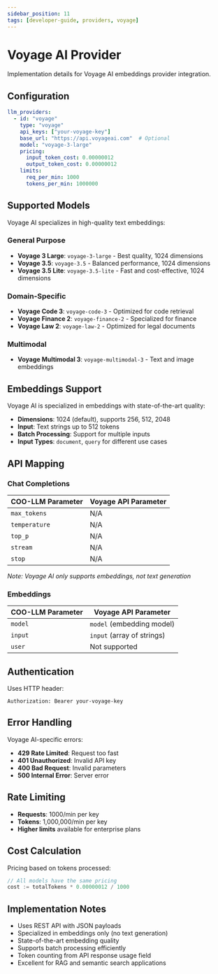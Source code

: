 ```yaml
---
sidebar_position: 11
tags: [developer-guide, providers, voyage]
---
```


# Voyage AI Provider

Implementation details for Voyage AI embeddings provider integration.

## Configuration

```yaml
llm_providers:
  - id: "voyage"
    type: "voyage"
    api_keys: ["your-voyage-key"]
    base_url: "https://api.voyageai.com"  # Optional
    model: "voyage-3-large"
    pricing:
      input_token_cost: 0.00000012
      output_token_cost: 0.00000012
    limits:
      req_per_min: 1000
      tokens_per_min: 1000000
```

## Supported Models

Voyage AI specializes in high-quality text embeddings:

### General Purpose
- **Voyage 3 Large**: `voyage-3-large` - Best quality, 1024 dimensions
- **Voyage 3.5**: `voyage-3.5` - Balanced performance, 1024 dimensions
- **Voyage 3.5 Lite**: `voyage-3.5-lite` - Fast and cost-effective, 1024 dimensions

### Domain-Specific
- **Voyage Code 3**: `voyage-code-3` - Optimized for code retrieval
- **Voyage Finance 2**: `voyage-finance-2` - Specialized for finance
- **Voyage Law 2**: `voyage-law-2` - Optimized for legal documents

### Multimodal
- **Voyage Multimodal 3**: `voyage-multimodal-3` - Text and image embeddings

## Embeddings Support

Voyage AI is specialized in embeddings with state-of-the-art quality:

- **Dimensions**: 1024 (default), supports 256, 512, 2048
- **Input**: Text strings up to 512 tokens
- **Batch Processing**: Support for multiple inputs
- **Input Types**: `document`, `query` for different use cases

## API Mapping

### Chat Completions

| COO-LLM Parameter | Voyage API Parameter |
|-------------------|----------------------|
| `max_tokens` | N/A |
| `temperature` | N/A |
| `top_p` | N/A |
| `stream` | N/A |
| `stop` | N/A |

*Note: Voyage AI only supports embeddings, not text generation*

### Embeddings

| COO-LLM Parameter | Voyage API Parameter |
|-------------------|----------------------|
| `model` | `model` (embedding model) |
| `input` | `input` (array of strings) |
| `user` | Not supported |

## Authentication

Uses HTTP header:
```
Authorization: Bearer your-voyage-key
```

## Error Handling

Voyage AI-specific errors:

- **429 Rate Limited**: Request too fast
- **401 Unauthorized**: Invalid API key
- **400 Bad Request**: Invalid parameters
- **500 Internal Error**: Server error

## Rate Limiting

- **Requests**: 1000/min per key
- **Tokens**: 1,000,000/min per key
- **Higher limits** available for enterprise plans

## Cost Calculation

Pricing based on tokens processed:

```go
// All models have the same pricing
cost := totalTokens * 0.00000012 / 1000
```

## Implementation Notes

- Uses REST API with JSON payloads
- Specialized in embeddings only (no text generation)
- State-of-the-art embedding quality
- Supports batch processing efficiently
- Token counting from API response usage field
- Excellent for RAG and semantic search applications